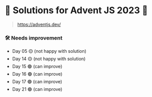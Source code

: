 # 🎄 Solutions for Advent JS 2023 🎄

> https://adventjs.dev/

### 🛠️ Needs improvement

- Day 05 🟡 (not happy with solution)
- Day 14 🟡 (not happy with solution)
- Day 15 🟢 (can improve)
- Day 16 🟢 (can improve)
- Day 17 🟢 (can improve)
- Day 21 🟢 (can improve)
